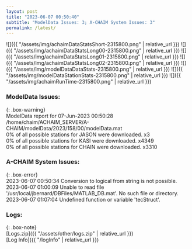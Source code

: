 ```yaml
---
layout: post
title: "2023-06-07 00:50:40"
subtitle: "ModelData Issues: 3; A-CHAIM System Issues: 3"
permalink: /latest/
---
```


![]({{ "/assets/img/achaimDataStatsShort-2315800.png" | relative_url }})
![]({{ "/assets/img/achaimDataStatsLong00-2315800.png" | relative_url }})
![]({{ "/assets/img/achaimDataStatsLong01-2315800.png" | relative_url }})
![]({{ "/assets/img/achaimDataStatsLong02-2315800.png" | relative_url }})
![]({{ "/assets/img/modelDataDataStats-2315800.png" | relative_url }})
![]({{ "/assets/img/modelDataStationStats-2315800.png" | relative_url }})
![]({{ "/assets/img/achaimRunTime-2315800.png" | relative_url }})


### ModelData Issues:  
  
{: .box-warning}  
 ModelData report for 07-Jun-2023 00:50:28   
 /home/chaim/ACHAIM_SERVER/A-CHAIM/modelData/2023/158/00/modelData.mat   
 0% of all possible stations for JASON were downloaded. x3   
 0% of all possible stations for KASI were downloaded. x4349   
 0% of all possible stations for CHAIN were downloaded. x3310   
  
### A-CHAIM System Issues:  
  
{: .box-error}  
2023-06-07 00:50:34 Conversion to logical from string is not possible.  
2023-06-07 01:00:09 Unable to read file '/usr/local/jbernard/DBFiles/MATLAB_DB.mat'. No such file or directory.  
2023-06-07 01:07:04 Undefined function or variable 'tecStruct'.  

### Logs:  
  
{: .box-note}  
[Logs.zip]({{ "/assets/other/logs.zip" | relative_url }})  
[Log Info]({{ "/logInfo" | relative_url }})  
